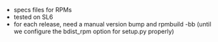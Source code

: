 * specs files for RPMs
* tested on SL6
* for each release, need a manual version bump and rpmbuild -bb
  (until we configure the bdist_rpm option for setup.py properly)

